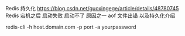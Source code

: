 Redis 持久化
https://blog.csdn.net/guoxingege/article/details/48780745
Redis 宕机之后 启动失败 启动不了 原因之一 aof 文件出错 以及持久化介绍



redis-cli -h host.domain.com -p port -a yourpassword

